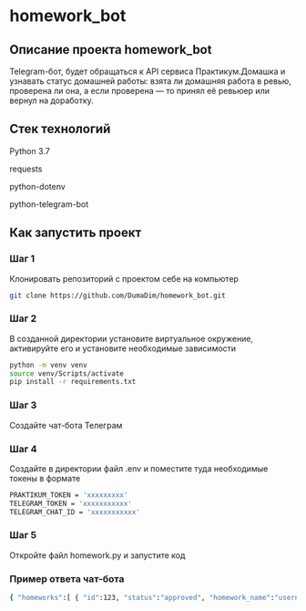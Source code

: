 # homework_bot
## Описание проекта homework_bot
Telegram-бот, будет обращаться к API сервиса Практикум.Домашка и узнавать статус домашней работы: взята ли домашняя работа в ревью, проверена ли она, а если проверена — то принял её ревьюер или вернул на доработку.

## Стек технологий
Python 3.7

requests

python-dotenv

python-telegram-bot

## Как запустить проект
### Шаг 1
Клонировать репозиторий с проектом себе на компьютер
```bash
git clone https://github.com/DumaDim/homework_bot.git
```

### Шаг 2
В созданной директории установите виртуальное окружение, активируйте его и установите необходимые зависимости
```bash
python -m venv venv
source venv/Scripts/activate
pip install -r requirements.txt
```

### Шаг 3
Создайте чат-бота Телеграм

### Шаг 4
Создайте в директории файл .env и поместите туда необходимые токены в формате 
```bash
PRAKTIKUM_TOKEN = 'ххххххххх'
TELEGRAM_TOKEN = 'ххххххххххх'
TELEGRAM_CHAT_ID = 'ххххххххххх'
```
### Шаг 5
Откройте файл homework.py и запустите код

### Пример ответа чат-бота
```bash
{ "homeworks":[ { "id":123, "status":"approved", "homework_name":"username__hw_python_oop.zip", "reviewer_comment":"Всё нравится", "date_updated":"2020-02-13T14:40:57Z", "lesson_name":"Итоговый проект" } ], "current_date":1581604970 }
```
